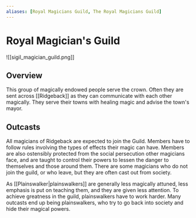 ```yaml
---
aliases: [Royal Magicians Guild, The Royal Magicians Guild]
---
```


# Royal Magician's Guild
![[sigil_magician_guild.png]]

## Overview
This group of magically endowed people serve the crown. Often they are sent across [[Ridgeback]] as they can communicate with each other magically. They serve their towns with healing magic and advise the town's mayor.

## Outcasts
All magicians of Ridgeback are expected to join the Guild. Members have to follow rules involving the types of effects their magic can have. Members are also ostensibly protected from the social persecution other magicians face, and are taught to control their powers to lessen the danger to themselves and those around them. There are some magicians who do not join the guild, or who leave, but they are often cast out from society.

As [[Plainswalker|plainswalkers]] are generally less magically attuned, less emphasis is put on teaching them, and they are given less attention. To achieve greatness in the guild, plainswalkers have to work harder. Many outcasts end up being plainswalkers, who try to go back into society and hide their magical powers.